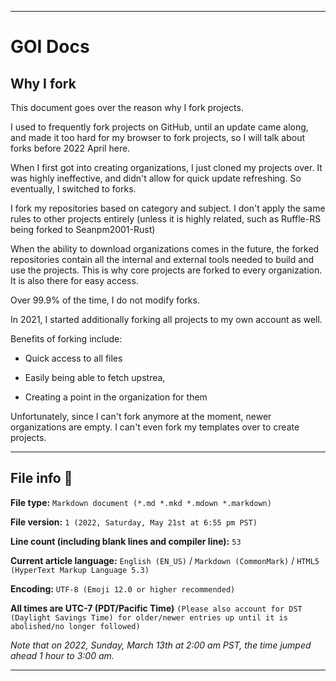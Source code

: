 
***

# GOI Docs

## Why I fork

This document goes over the reason why I fork projects.

I used to frequently fork projects on GitHub, until an update came along, and made it too hard for my browser to fork projects, so I will talk about forks before 2022 April here.

When I first got into creating organizations, I just cloned my projects over. It was highly ineffective, and didn't allow for quick update refreshing. So eventually, I switched to forks.

I fork my repositories based on category and subject. I don't apply the same rules to other projects entirely (unless it is highly related, such as Ruffle-RS being forked to Seanpm2001-Rust)

When the ability to download organizations comes in the future, the forked repositories contain all the internal and external tools needed to build and use the projects. This is why core projects are forked to every organization. It is also there for easy access.

Over 99.9% of the time, I do not modify forks.

In 2021, I started additionally forking all projects to my own account as well.

Benefits of forking include:

- Quick access to all files

- Easily being able to fetch upstrea,

- Creating a point in the organization for them

Unfortunately, since I can't fork anymore at the moment, newer organizations are empty. I can't even fork my templates over to create projects.

***

## File info 📜

**File type:** `Markdown document (*.md *.mkd *.mdown *.markdown)`

**File version:** `1 (2022, Saturday, May 21st at 6:55 pm PST)`

**Line count (including blank lines and compiler line):** `53`

**Current article language:** `English (EN_US)` / `Markdown (CommonMark)` / `HTML5 (HyperText Markup Language 5.3)`

**Encoding:** `UTF-8 (Emoji 12.0 or higher recommended)`

**All times are UTC-7 (PDT/Pacific Time)** `(Please also account for DST (Daylight Savings Time) for older/newer entries up until it is abolished/no longer followed)`

_Note that on 2022, Sunday, March 13th at 2:00 am PST, the time jumped ahead 1 hour to 3:00 am._

<!-- **You may need special rendering support for the `<details>` HTML tag being used in this document** !-->

***
